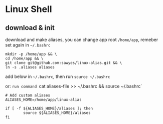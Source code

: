 # Linux Shell

## download & init

download and make aliases, you can change app root `/home/app`, remeber set again in `~/.bashrc`

```
mkdir -p /home/app && \
cd /home/app && \
git clone git@github.com:sawyes/linux-alias.git && \
ln -s .aliases aliases
```

add below in `~/.bashrc`, then run `source ~/.bashrc`

or: `run command `cat aliases-file >>  ~/.bashrc && source ~/.bashrc`

```
# Add custom aliases
ALIASES_HOME=/home/app/linux-alias

if [ -f ${ALIASES_HOME}/aliases ]; then
        source ${ALIASES_HOME}/aliases
fi
```
